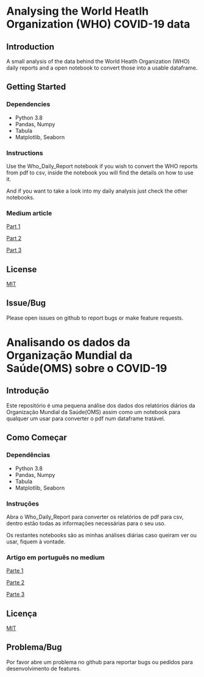 # Analysing the World Heatlh Organization (WHO) COVID-19 data

## Introduction

A small analysis of the data behind the World Heatlh Organization (WHO) daily reports and a open notebook to convert those into a usable dataframe.

## Getting Started

### Dependencies

* Python 3.8
* Pandas, Numpy
* Tabula
* Matplotlib, Seaborn

### Instructions

Use the Who_Daily_Report notebook if you wish to convert the WHO reports from pdf to csv, inside the notebook you will find the details on how to use it.

And if you want to take a look into my daily analysis just check the other notebooks.

### Medium article 

[Part 1](https://medium.com/@rpinto02/this-article-will-make-you-look-at-the-covid-19-data-covered-by-the-media-in-a-whole-new-way-dab9e8849228)

[Part 2](https://medium.com/@rpinto02/this-article-will-make-you-look-at-the-covid-19-data-covered-by-the-media-in-a-whole-new-light-36c28424dc18)

[Part 3](https://medium.com/@rpinto02/this-article-will-make-you-look-at-the-covid-19-data-covered-by-the-media-in-a-whole-new-light-277f2b19d841)

## License
[MIT](https://opensource.org/licenses/MIT)

## Issue/Bug

Please open issues on github to report bugs or make feature requests.


# Analisando os dados da Organização Mundial da Saúde(OMS) sobre o COVID-19

## Introdução
Este repositório é uma pequena análise dos dados dos relatórios diários da Organização Mundial da Saúde(OMS) assim como um notebook para qualquer um usar para converter o pdf num dataframe tratável.

## Como Começar
### Dependências
* Python 3.8
* Pandas, Numpy
* Tabula
* Matplotlib, Seaborn

### Instruções

Abra o Who_Daily_Report para converter os relatórios de pdf para csv, dentro estão todas as informações necessárias para o seu uso.

Os restantes notebooks são as minhas análises diárias caso queiram ver ou usar, fiquem à vontade.

### Artigo em português no medium

[Parte 1](https://medium.com/data-hackers/covid-19-analisando-os-dados-que-n%C3%A3o-est%C3%A3o-na-m%C3%ADdia-parte-3-1e1dec4efcc3)

[Parte 2](https://medium.com/data-hackers/covid-19-analisando-os-dados-que-n%C3%A3o-est%C3%A3o-na-m%C3%ADdia-parte-2-14c0f722d2a5)

[Parte 3](https://medium.com/data-hackers/covid-19-analisando-os-dados-que-n%C3%A3o-est%C3%A3o-na-m%C3%ADdia-parte-3-1e1dec4efcc3)

## Licença
[MIT](https://opensource.org/licenses/MIT)

## Problema/Bug

Por favor abre um problema no github para reportar bugs ou pedidos para desenvolvimento de features.
